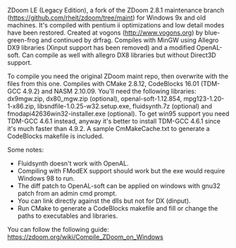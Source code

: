  ZDoom LE (Legacy Edition), a fork of the ZDoom 2.8.1 maintenance branch (https://github.com/rheit/zdoom/tree/maint)
for Windows 9x and old machines. It's compiled with pentium ii optimizations and low detail modes have been restored.
 Created at vogons (http://www.vogons.org) by blue-green-frog and continued by drfrag.
 Compiles with MinGW using Allegro DX9 libraries (Xinput support has been removed) and a modified OpenAL-soft.
 Can compile as well with allegro DX8 libraries but without Direct3D support.

 To compile you need the original ZDoom maint repo, then overwrite with the files from this one.
 Compiles with CMake 2.8.12, CodeBlocks 16.01 (TDM-GCC 4.9.2) and NASM 2.10.09. You'll need the following libraries:
dx9mgw.zip, dx80_mgw.zip (optional), openal-soft-1.12.854, mpg123-1.20-1-x86.zip, libsndfile-1.0.25-w32.setup.exe,
fluidsynth.7z (optional) and fmodapi42636win32-installer.exe (optional).
 To get win95 support you need TDM-GCC 4.6.1 instead, anyway it's better to install TDM-GCC 4.6.1 since it's much
faster than 4.9.2. A sample CmMakeCache.txt to generate a CodeBlocks makefile is included.
 
 Some notes:
 - Fluidsynth doesn't work with OpenAL.
 - Compiling with FModEX support should work but the exe would require Windows 98 to run.
 - The diff patch to OpenAL-soft can be applied on windows with gnu32 patch from an admin cmd prompt.
 - You can link directly against the dlls but not for DX (dinput).
 - Run CMake to generate a CodeBlocks makefile and fill or change the paths to executables and libraries.
 
 You can follow the following guide:
 https://zdoom.org/wiki/Compile_ZDoom_on_Windows
 